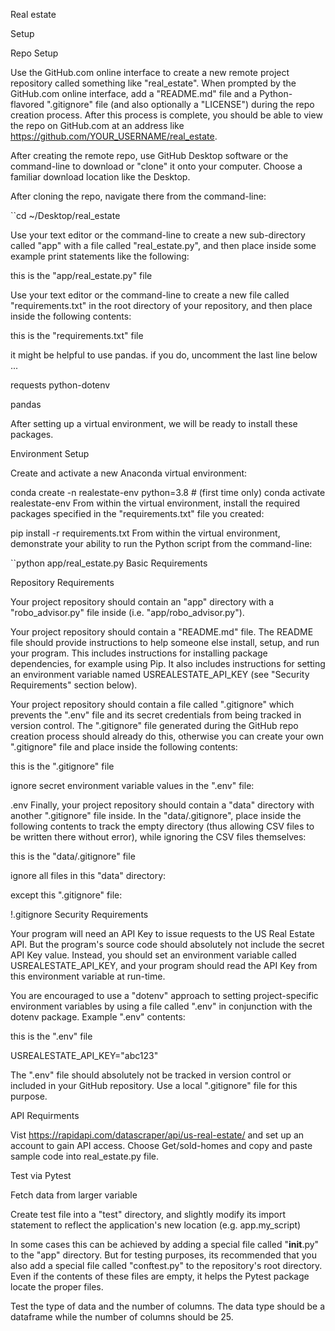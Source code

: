 Real estate

Setup

Repo Setup

Use the GitHub.com online interface to create a new remote project repository called something like "real_estate". When prompted by the GitHub.com online interface, add a "README.md" file and a Python-flavored ".gitignore" file (and also optionally a "LICENSE") during the repo creation process. After this process is complete, you should be able to view the repo on GitHub.com at an address like https://github.com/YOUR_USERNAME/real_estate.

After creating the remote repo, use GitHub Desktop software or the command-line to download or "clone" it onto your computer. Choose a familiar download location like the Desktop.

After cloning the repo, navigate there from the command-line:

``cd ~/Desktop/real_estate

Use your text editor or the command-line to create a new sub-directory called "app" with a file called "real_estate.py", and then place inside some example print statements like the following:

this is the "app/real_estate.py" file

Use your text editor or the command-line to create a new file called "requirements.txt" in the root directory of your repository, and then place inside the following contents:

this is the "requirements.txt" file

it might be helpful to use pandas. if you do, uncomment the last line below ...

requests python-dotenv

pandas

After setting up a virtual environment, we will be ready to install these packages.

Environment Setup

Create and activate a new Anaconda virtual environment:

conda create -n realestate-env python=3.8 # (first time only) conda activate realestate-env From within the virtual environment, install the required packages specified in the "requirements.txt" file you created:

pip install -r requirements.txt From within the virtual environment, demonstrate your ability to run the Python script from the command-line:

``python app/real_estate.py Basic Requirements

Repository Requirements

Your project repository should contain an "app" directory with a "robo_advisor.py" file inside (i.e. "app/robo_advisor.py").

Your project repository should contain a "README.md" file. The README file should provide instructions to help someone else install, setup, and run your program. This includes instructions for installing package dependencies, for example using Pip. It also includes instructions for setting an environment variable named USREALESTATE_API_KEY (see "Security Requirements" section below).

Your project repository should contain a file called ".gitignore" which prevents the ".env" file and its secret credentials from being tracked in version control. The ".gitignore" file generated during the GitHub repo creation process should already do this, otherwise you can create your own ".gitignore" file and place inside the following contents:

this is the ".gitignore" file

ignore secret environment variable values in the ".env" file:

.env Finally, your project repository should contain a "data" directory with another ".gitignore" file inside. In the "data/.gitignore", place inside the following contents to track the empty directory (thus allowing CSV files to be written there without error), while ignoring the CSV files themselves:

this is the "data/.gitignore" file

ignore all files in this "data" directory:

except this ".gitignore" file:

!.gitignore Security Requirements

Your program will need an API Key to issue requests to the US Real Estate API. But the program's source code should absolutely not include the secret API Key value. Instead, you should set an environment variable called USREALESTATE_API_KEY, and your program should read the API Key from this environment variable at run-time.

You are encouraged to use a "dotenv" approach to setting project-specific environment variables by using a file called ".env" in conjunction with the dotenv package. Example ".env" contents:

this is the ".env" file

USREALESTATE_API_KEY="abc123"

The ".env" file should absolutely not be tracked in version control or included in your GitHub repository. Use a local ".gitignore" file for this purpose.

API Requirments 

Vist https://rapidapi.com/datascraper/api/us-real-estate/ and set up an account to gain API access. 
Choose Get/sold-homes and copy and paste sample code into real_estate.py file. 

Test via Pytest

Fetch data from larger variable 

Create test file into a "test" directory, and slightly modify its import statement to reflect the application's new location (e.g. app.my_script)

In some cases this can be achieved by adding a special file called "__init__.py" to the "app" directory. But for testing purposes, its recommended that you also add a special file called "conftest.py" to the repository's root directory. Even if the contents of these files are empty, it helps the Pytest package locate the proper files.

Test the type of data and the number of columns. The data type should be a dataframe while the number of columns should be 25. 
